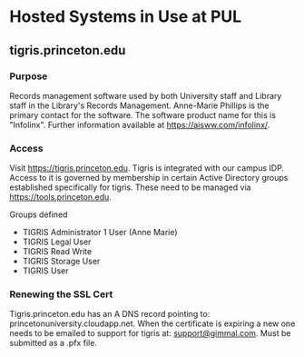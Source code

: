 # Hosted Systems in Use at PUL

## tigris.princeton.edu

### Purpose
Records management software used by both University staff and Library staff in the Library's Records Management. Anne-Marie Phillips is the primary contact for the software. The software product name for this is "Infolinx". Further information available at https://aisww.com/infolinx/. 

### Access
Visit https://tigris.princeton.edu. Tigris is integrated with our campus IDP. Access to it is governed by membership in certain Active Directory groups established specifically for tigris. These need to be managed via https://tools.princeton.edu. 

Groups defined
* TIGRIS Administrator 1 User (Anne Marie)
* TIGRIS Legal User
* TIGRIS Read Write
* TIGRIS Storage User
* TIGRIS User  

### Renewing the SSL Cert
Tigris.princeton.edu has an A DNS record pointing to: princetonuniversity.cloudapp.net. When the certificate is expiring a new one needs to be emailed to support for tigris at: support@gimmal.com. Must be submitted as a .pfx file. 
